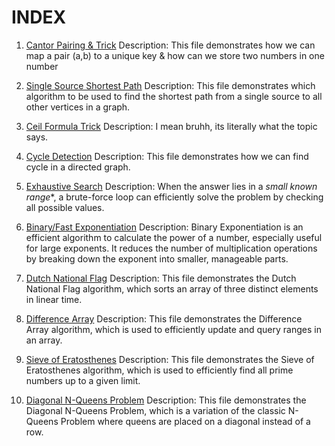 # INDEX


1. [Cantor Pairing  & Trick](https://github.com/amangh30/dsa/blob/main/Learning/1.md)
   Description: This file demonstrates how we can map a pair (a,b) to a unique key & how can we store two numbers in one number

2. [Single Source Shortest Path](https://github.com/amangh30/dsa/blob/main/Learning/2.md)
   Description: This file demonstrates which algorithm to be used to find the shortest path from a single source to all other vertices in a graph.

3. [Ceil Formula Trick](https://github.com/amangh30/dsa/blob/main/Learning/3.md)
   Description: I mean bruhh, its literally what the topic says.

4. [Cycle Detection](https://github.com/amangh30/dsa/blob/main/Learning/4.md)
   Description: This file demonstrates how we can find cycle in a directed graph.

5. [Exhaustive Search](https://github.com/amangh30/dsa/blob/main/Learning/5.md)
   Description: When the answer lies in a *small known range**, a brute-force loop can efficiently solve the problem by checking all possible values.

6. [Binary/Fast Exponentiation](https://github.com/amangh30/dsa/blob/main/Learning/6.md)
   Description: Binary Exponentiation is an efficient algorithm to calculate the power of a number, especially useful for large exponents. It reduces the number of multiplication operations by breaking down the exponent into smaller, manageable parts.

7. [Dutch National Flag](https://github.com/amangh30/dsa/blob/main/Learning/7.md)
   Description: This file demonstrates the Dutch National Flag algorithm, which sorts an array of three distinct elements in linear time.

8. [Difference Array](https://github.com/amangh30/dsa/blob/main/Learning/8.md)
   Description: This file demonstrates the Difference Array algorithm, which is used to efficiently update and query ranges in an array.

9. [Sieve of Eratosthenes](https://github.com/amangh30/dsa/blob/main/Learning/9.md)
   Description: This file demonstrates the Sieve of Eratosthenes algorithm, which is used to efficiently find all prime numbers up to a given limit.

10. [Diagonal N-Queens Problem](https://github.com/amangh30/dsa/blob/main/Learning/10.md)
    Description: This file demonstrates the Diagonal N-Queens Problem, which is a variation of the classic N-Queens Problem where queens are placed on a diagonal instead of a row.
